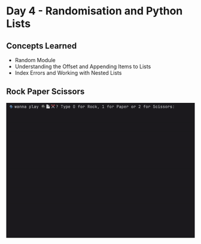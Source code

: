# Day 4 - Randomisation and Python Lists
## Concepts Learned
- Random Module
- Understanding the Offset and Appending Items to Lists
- Index Errors and Working with Nested Lists
## Rock Paper Scissors
![Day 004 Code Demo](../gifs/Day004.gif)
